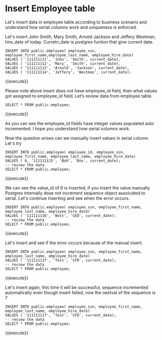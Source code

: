 # Insert Employee table

Let's insert data in employee table according to business scenario and understand how serial columns work and uniqueness is enforced. 

Let's insert John Smith, Mary Smith, Arnold Jackson and Jeffery Westman, hire_date of today. Curretn_date is postgres funtion that give current date.

```postgresql
INSERT INTO public.employee( employee_ssn, employee_first_name,employee_last_name, employee_hire_date)
VALUES ( '111111111', 'John', 'Smith', current_date),
VALUES ( '111111112', 'Mary', 'Smith', current_date),
VALUES ( '111111113', 'Arnold', 'Jackson', current_date),
VALUES ( '111111114', 'Jeffery', 'Westman', current_date);
``` 
{{execute}}

Please note above insert does not have employee_id field, then what values got assigned to employee_id field. Let’s review data from employee table.

```postgresql
SELECT * FROM public.employee;
``` 
{{execute}}

As you can see the employee_id fields have integer values populated auto incremented. I hope you understand how serial columns work.

Now the question arises can we manually insert values in serial column. Let's try

```postgresql
INSERT INTO public.employee( employee_id, employee_ssn,
employee_first_name, employee_last_name, employee_hire_date)
VALUES ( 6, '111111115', 'Bob', 'Box', current_date);
-- review the data 
SELECT * FROM public.employee;
``` 
{{execute}}

We can see the value_id of 6 is inserted, if you insert the value manually Postgres internally dose not increment sequence object assoicated to serial. Let's continue inserting and see when the error occurs. 

```postgresql
INSERT INTO public.employee( employee_ssn, employee_first_name,
employee_last_name, employee_hire_date)
VALUES ( '111111116', 'Best', 'CEO', current_date);
-- review the data 
SELECT * FROM public.employee;
``` 
{{execute}}

Let's insert and see if the error occurs because of the manual insert. 

```postgresql
INSERT INTO public.employee( employee_ssn, employee_first_name,
employee_last_name, employee_hire_date)
VALUES ( '111111117', 'Test', 'CFO', current_date);
-- review the data 
SELECT * FROM public.employee;
``` 
{{execute}}

Let's insert again, this time it will be successful, sequence incremented automatically even though insert failed, now the nextval of
the sequence is 7

```postgresql
INSERT INTO public.employee( employee_ssn, employee_first_name,
employee_last_name, employee_hire_date)
VALUES ( '111111117', 'Test', 'CFO', current_date);
-- review the data 
SELECT * FROM public.employee;
``` 
{{execute}}

